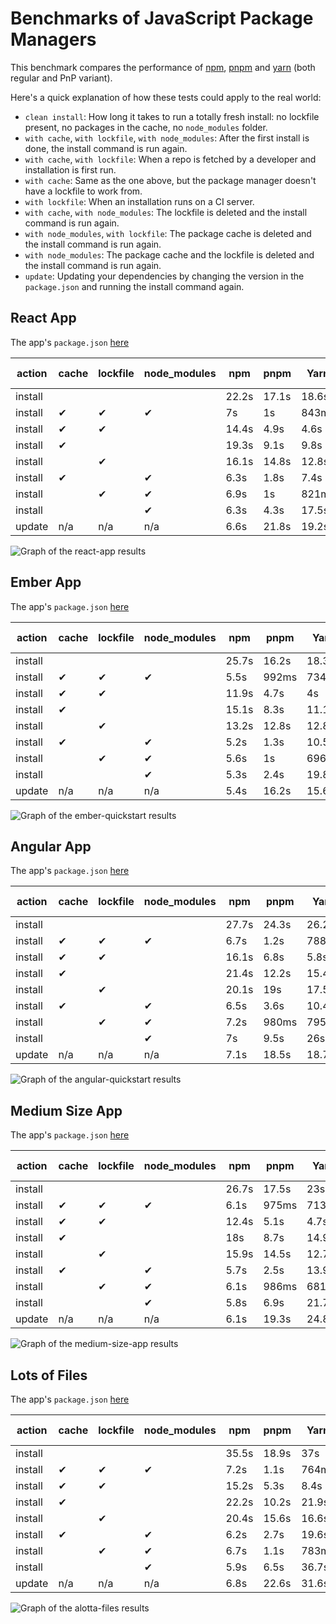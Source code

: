 # Benchmarks of JavaScript Package Managers

This benchmark compares the performance of [npm](https://github.com/npm/cli), [pnpm](https://github.com/pnpm/pnpm) and [yarn](https://github.com/yarnpkg/yarn) (both regular and PnP variant).

Here's a quick explanation of how these tests could apply to the real world:

- `clean install`: How long it takes to run a totally fresh install: no lockfile present, no packages in the cache, no `node_modules` folder.
- `with cache`, `with lockfile`, `with node_modules`: After the first install is done, the install command is run again.
- `with cache`, `with lockfile`: When a repo is fetched by a developer and installation is first run.
- `with cache`: Same as the one above, but the package manager doesn't have a lockfile to work from.
- `with lockfile`: When an installation runs on a CI server.
- `with cache`, `with node_modules`: The lockfile is deleted and the install command is run again.
- `with node_modules`, `with lockfile`: The package cache is deleted and the install command is run again.
- `with node_modules`: The package cache and the lockfile is deleted and the install command is run again.
- `update`: Updating your dependencies by changing the version in the `package.json` and running the install command again.

## React App

The app's `package.json` [here](./fixtures/react-app/package.json)

| action  | cache | lockfile | node_modules| npm | pnpm | Yarn | Yarn PnP |
| ---     | ---   | ---      | ---         | --- | --- | --- | --- |
| install |       |          |             | 22.2s | 17.1s | 18.6s | 16.2s |
| install | ✔     | ✔        | ✔           | 7s | 1s | 843ms | n/a |
| install | ✔     | ✔        |             | 14.4s | 4.9s | 4.6s | 1.7s |
| install | ✔     |          |             | 19.3s | 9.1s | 9.8s | 6.4s |
| install |       | ✔        |             | 16.1s | 14.8s | 12.8s | 9.5s |
| install | ✔     |          | ✔           | 6.3s | 1.8s | 7.4s | n/a |
| install |       | ✔        | ✔           | 6.9s | 1s | 821ms | n/a |
| install |       |          | ✔           | 6.3s | 4.3s | 17.5s | n/a |
| update  | n/a   | n/a      | n/a         | 6.6s | 21.8s | 19.2s | 16.4s |

![Graph of the react-app results](./results/imgs/react-app.svg)

## Ember App

The app's `package.json` [here](./fixtures/ember-quickstart/package.json)

| action  | cache | lockfile | node_modules| npm | pnpm | Yarn | Yarn PnP |
| ---     | ---   | ---      | ---         | --- | --- | --- | --- |
| install |       |          |             | 25.7s | 16.2s | 18.3s | 15.6s |
| install | ✔     | ✔        | ✔           | 5.5s | 992ms | 734ms | n/a |
| install | ✔     | ✔        |             | 11.9s | 4.7s | 4s | 1.8s |
| install | ✔     |          |             | 15.1s | 8.3s | 11.1s | 8.2s |
| install |       | ✔        |             | 13.2s | 12.8s | 12.8s | 9.2s |
| install | ✔     |          | ✔           | 5.2s | 1.3s | 10.5s | n/a |
| install |       | ✔        | ✔           | 5.6s | 1s | 696ms | n/a |
| install |       |          | ✔           | 5.3s | 2.4s | 19.8s | n/a |
| update  | n/a   | n/a      | n/a         | 5.4s | 16.2s | 15.6s | 13.3s |

![Graph of the ember-quickstart results](./results/imgs/ember-quickstart.svg)

## Angular App

The app's `package.json` [here](./fixtures/angular-quickstart/package.json)

| action  | cache | lockfile | node_modules| npm | pnpm | Yarn | Yarn PnP |
| ---     | ---   | ---      | ---         | --- | --- | --- | --- |
| install |       |          |             | 27.7s | 24.3s | 26.2s | 20.7s |
| install | ✔     | ✔        | ✔           | 6.7s | 1.2s | 788ms | n/a |
| install | ✔     | ✔        |             | 16.1s | 6.8s | 5.8s | 1.8s |
| install | ✔     |          |             | 21.4s | 12.2s | 15.4s | 9.2s |
| install |       | ✔        |             | 20.1s | 19s | 17.5s | 13.8s |
| install | ✔     |          | ✔           | 6.5s | 3.6s | 10.4s | n/a |
| install |       | ✔        | ✔           | 7.2s | 980ms | 795ms | n/a |
| install |       |          | ✔           | 7s | 9.5s | 26s | n/a |
| update  | n/a   | n/a      | n/a         | 7.1s | 18.5s | 18.7s | 16.3s |

![Graph of the angular-quickstart results](./results/imgs/angular-quickstart.svg)

## Medium Size App

The app's `package.json` [here](./fixtures/medium-size-app/package.json)

| action  | cache | lockfile | node_modules| npm | pnpm | Yarn | Yarn PnP |
| ---     | ---   | ---      | ---         | --- | --- | --- | --- |
| install |       |          |             | 26.7s | 17.5s | 23s | 21.3s |
| install | ✔     | ✔        | ✔           | 6.1s | 975ms | 713ms | n/a |
| install | ✔     | ✔        |             | 12.4s | 5.1s | 4.7s | 1.7s |
| install | ✔     |          |             | 18s | 8.7s | 14.9s | 13s |
| install |       | ✔        |             | 15.9s | 14.5s | 12.7s | 9.8s |
| install | ✔     |          | ✔           | 5.7s | 2.5s | 13.9s | n/a |
| install |       | ✔        | ✔           | 6.1s | 986ms | 681ms | n/a |
| install |       |          | ✔           | 5.8s | 6.9s | 21.7s | n/a |
| update  | n/a   | n/a      | n/a         | 6.1s | 19.3s | 24.8s | 19.8s |

![Graph of the medium-size-app results](./results/imgs/medium-size-app.svg)

## Lots of Files

The app's `package.json` [here](./fixtures/alotta-files/package.json)

| action  | cache | lockfile | node_modules| npm | pnpm | Yarn | Yarn PnP |
| ---     | ---   | ---      | ---         | --- | --- | --- | --- |
| install |       |          |             | 35.5s | 18.9s | 37s | 26.2s |
| install | ✔     | ✔        | ✔           | 7.2s | 1.1s | 764ms | n/a |
| install | ✔     | ✔        |             | 15.2s | 5.3s | 8.4s | 1.8s |
| install | ✔     |          |             | 22.2s | 10.2s | 21.9s | 14.5s |
| install |       | ✔        |             | 20.4s | 15.6s | 16.6s | 10.9s |
| install | ✔     |          | ✔           | 6.2s | 2.7s | 19.6s | n/a |
| install |       | ✔        | ✔           | 6.7s | 1.1s | 783ms | n/a |
| install |       |          | ✔           | 5.9s | 6.5s | 36.7s | n/a |
| update  | n/a   | n/a      | n/a         | 6.8s | 22.6s | 31.6s | 22.9s |

![Graph of the alotta-files results](./results/imgs/alotta-files.svg)